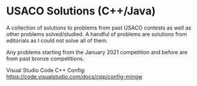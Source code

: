 # USACO Solutions (C++/Java)
A collection of solutions to problems from past USACO contests as well as other problems
solved/studied. A handful of problems are solutions from editorials as I could not solve all of them.

Any problems starting from the January 2021 competition and before are from past bronze competitions. 

Visual Studio Code C++ Config: https://code.visualstudio.com/docs/cpp/config-mingw
